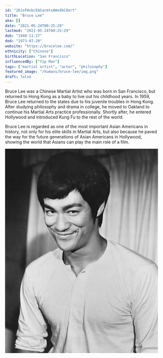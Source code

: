 ```yaml
---
id: "2DJsFHxbcEASacmtxAWx8bC8ert"
title: "Bruce Lee"
aka: []
date: "2021-05-24T00:25:29"
lastmod: "2021-05-24T00:25:29"
dob: "1940-11-27"
dod: "1973-07-20"
website: "https://brucelee.com/"
ethnicity: ["Chinese"]
birthLocation: "San Francisco"
influencedBy: ["Yip Man"]
tags: ["martial artist", "actor", "philosophy"]
featured_image: "/humans/bruce-lee/img.png"
draft: false
---
```


Bruce Lee was a Chinese Martial Artist who was born in San Francisco, but
returned to Hong Kong as a baby to live out his childhood years. In 1959, Bruce
Lee returned to the states due to his juvenile troubles in Hong Kong. After
studying philosophy and drama in college, he moved to Oakland to continue his
Martial Arts practice professionally. Shortly after, he entered Hollywood and
introduced Kung Fu to the rest of the world.

Bruce Lee is regarded as one of the most important Asian Americans in history,
not only for his elite skills in Martial Arts, but also because he paved the way
for the future generations of Asian Americans in Hollywood, showing the world
that Asians can play the main role of a film.

![Bruce Lee](./bruce-lee.jpeg)
